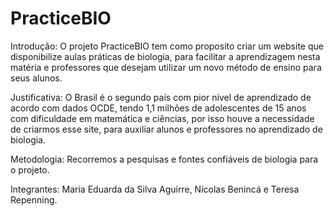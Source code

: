 # PracticeBIO
<p>Introdução: O projeto PracticeBIO tem como proposito criar um website que disponibilize aulas práticas de biologia, para facilitar a aprendizagem nesta matéria e professores que desejam utilizar um novo método de ensino para seus alunos. </p>

<p>Justificativa: O Brasil é o segundo país com pior nível de aprendizado de acordo com dados OCDE, tendo 1,1 milhões de adolescentes de 15 anos com dificuldade em matemática e ciências, por isso houve a necessidade de criarmos esse site, para auxiliar alunos e professores no aprendizado de biologia. 
</p>

<p>Metodologia: Recorremos a pesquisas e fontes confiáveis de biologia para o projeto.</p>

<p>Integrantes: Maria Eduarda da Silva Aguirre, Nícolas Benincá e Teresa Repenning. </p>
